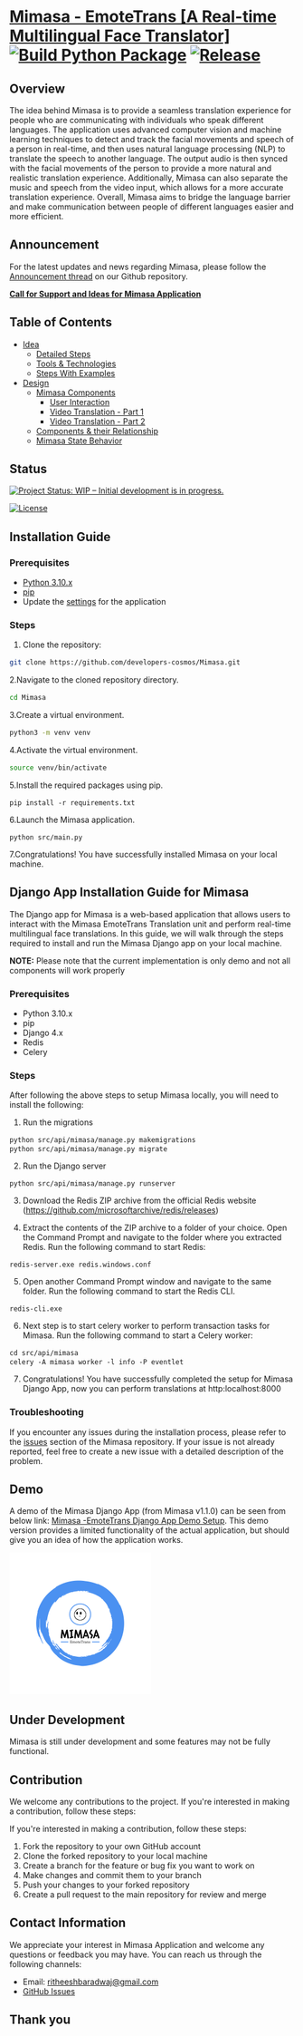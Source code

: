 # [Mimasa - EmoteTrans [A Real-time Multilingual Face Translator]](https://github.com/developers-cosmos/Mimasa) [![Build Python Package](https://github.com/developers-cosmos/Mimasa/actions/workflows/python-build.yml/badge.svg?branch=main)](https://github.com/developers-cosmos/Mimasa/actions/workflows/python-build.yml) [![Release](https://github.com/developers-cosmos/Mimasa/actions/workflows/release.yml/badge.svg)](https://github.com/developers-cosmos/Mimasa/actions/workflows/release.yml)

## Overview

The idea behind Mimasa is to provide a seamless translation experience for people who are communicating with individuals who speak different languages. The application uses advanced computer vision and machine learning techniques to detect and track the facial movements and speech of a person in real-time, and then uses natural language processing (NLP) to translate the speech to another language. The output audio is then synced with the facial movements of the person to provide a more natural and realistic translation experience. Additionally, Mimasa can also separate the music and speech from the video input, which allows for a more accurate translation experience. Overall, Mimasa aims to bridge the language barrier and make communication between people of different languages easier and more efficient.

## Announcement

For the latest updates and news regarding Mimasa, please follow the [Announcement thread](https://github.com/developers-cosmos/Mimasa/discussions/categories/announcements) on our Github repository.

**[Call for Support and Ideas for Mimasa Application](https://github.com/developers-cosmos/Mimasa/discussions/11)**

## Table of Contents

- [Idea](./docs/idea/concept.md)
  - [Detailed Steps](./docs/idea/concept.md/#steps)
  - [Tools & Technologies](./docs/idea/concept.md/#tools--technologies)
  - [Steps With Examples](./docs/idea/concept.md/#overview)
- [Design](./docs/design/DESIGN.md)
  - [Mimasa Components](./docs/design/DESIGN.md/#design-of-mimasa-components)
    - [User Interaction](./docs/design/DESIGN.md#user-uploading-video--requesting-translation)
    - [Video Translation - Part 1](./docs/design/DESIGN.md/#video-translation---part-1)
    - [Video Translation - Part 2](./docs/design/DESIGN.md/#video-translation---part-2)
  - [Components & their Relationship](./docs/design/DESIGN.md#design-of-components)
  - [Mimasa State Behavior](./docs/design/DESIGN.md#mimasa-state-behavior)

## Status

[![Project Status: WIP – Initial development is in progress.](https://www.repostatus.org/badges/latest/wip.svg)](https://www.repostatus.org/#wip)

[![License](https://img.shields.io/badge/License-Apache%202.0-blue.svg)](https://opensource.org/licenses/Apache-2.0)

## Installation Guide

### Prerequisites

- [Python 3.10.x](https://www.python.org/downloads/)
- [pip](https://pip.pypa.io/en/stable/installation/)
- Update the [settings](https://github.com/developers-cosmos/Mimasa/blob/main/src/common/config.py) for the application

### Steps

1. Clone the repository:

```bash
git clone https://github.com/developers-cosmos/Mimasa.git
```

2.Navigate to the cloned repository directory.

```bash
cd Mimasa
```

3.Create a virtual environment.

```bash
python3 -m venv venv
```

4.Activate the virtual environment.

```bash
source venv/bin/activate
```

5.Install the required packages using pip.

```shell
pip install -r requirements.txt
```

6.Launch the Mimasa application.

```shell
python src/main.py
```

7.Congratulations! You have successfully installed Mimasa on your local machine.

## Django App Installation Guide for Mimasa

The Django app for Mimasa is a web-based application that allows users to interact with the Mimasa EmoteTrans Translation unit and perform real-time multilingual face translations. In this guide, we will walk through the steps required to install and run the Mimasa Django app on your local machine.

**NOTE:** Please note that the current implementation is only demo and not all components will work properly

### Prerequisites

- Python 3.10.x
- pip
- Django 4.x
- Redis
- Celery

### Steps

After following the above steps to setup Mimasa locally, you will need to install the following:

1. Run the migrations

```shell
python src/api/mimasa/manage.py makemigrations
python src/api/mimasa/manage.py migrate
```

2. Run the Django server

```shell
python src/api/mimasa/manage.py runserver
```

3. Download the Redis ZIP archive from the official Redis website (https://github.com/microsoftarchive/redis/releases)

4. Extract the contents of the ZIP archive to a folder of your choice. Open the Command Prompt and navigate to the folder where you extracted Redis.
Run the following command to start Redis:

```shell
redis-server.exe redis.windows.conf
```

5. Open another Command Prompt window and navigate to the same folder. Run the following command to start the Redis CLI.

```shell
redis-cli.exe
```

6. Next step is to start celery worker to perform transaction tasks for Mimasa.
Run the following command to start a Celery worker:

```shell
cd src/api/mimasa
celery -A mimasa worker -l info -P eventlet
```

7. Congratulations! You have successfully completed the setup for Mimasa Django App, now you can perform translations at http:localhost:8000

### Troubleshooting

If you encounter any issues during the installation process, please refer to the [issues](https://github.com/developers-cosmos/Mimasa/issues) section of the Mimasa repository. If your issue is not already reported, feel free to create a new issue with a detailed description of the problem.

## Demo

A demo of the Mimasa Django App (from Mimasa v1.1.0) can be seen from below link: [Mimasa -EmoteTrans Django App Demo Setup](https://drive.google.com/file/d/1uG8pZMbJExo8oxWyOHEuLonoIt1pZ99S/view?usp=sharing). This demo version provides a limited functionality of the actual application, but should give you an idea of how the application works.

<a href="https://drive.google.com/file/d/1uG8pZMbJExo8oxWyOHEuLonoIt1pZ99S/view">
  <img src="data/images/mimasa-logo.png" alt="Mimasa - EmoteTrans Django App Demo Setup" width="250" height="250">
</a>

## Under Development

Mimasa is still under development and some features may not be fully functional.

## Contribution

We welcome any contributions to the project. If you're interested in making a contribution, follow these steps:

If you're interested in making a contribution, follow these steps:

1. Fork the repository to your own GitHub account
2. Clone the forked repository to your local machine
3. Create a branch for the feature or bug fix you want to work on
4. Make changes and commit them to your branch
5. Push your changes to your forked repository
6. Create a pull request to the main repository for review and merge

## Contact Information

We appreciate your interest in Mimasa Application and welcome any questions or feedback you may have. You can reach us through the following channels:

- Email: ritheeshbaradwaj@gmail.com
- [GitHub Issues](https://github.com/developers-cosmos/Mimasa/issues)

## Thank you
